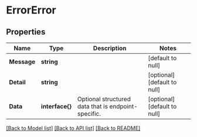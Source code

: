 # ErrorError

## Properties
Name | Type | Description | Notes
------------ | ------------- | ------------- | -------------
**Message** | **string** |  | [default to null]
**Detail** | **string** |  | [optional] [default to null]
**Data** | **interface{}** | Optional structured data that is endpoint-specific. | [optional] [default to null]

[[Back to Model list]](../README.md#documentation-for-models) [[Back to API list]](../README.md#documentation-for-api-endpoints) [[Back to README]](../README.md)


